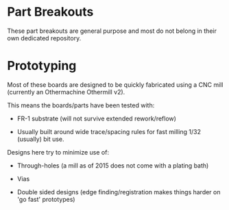 # Part Breakouts

These part breakouts are general purpose and most do not belong
in their own dedicated repository.

# Prototyping

Most of these boards are designed to be quickly fabricated using a CNC mill (currently an Othermachine Othermill v2).

This means the boards/parts have been tested with:

* FR-1 substrate (will not survive extended rework/reflow)

* Usually built around wide trace/spacing rules for fast milling
  1/32 (usually) bit use.

Designs here try to minimize use of:

* Through-holes (a mill as of 2015 does not come with a plating bath)

* Vias

* Double sided designs (edge finding/registration makes things harder on 'go fast' prototypes)
